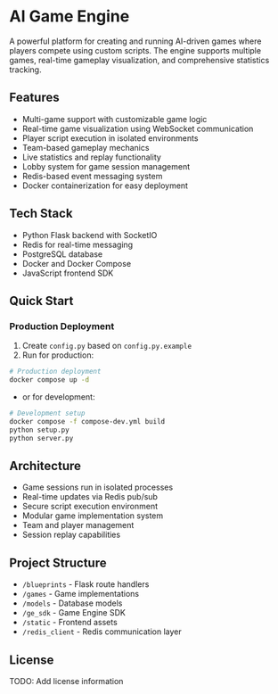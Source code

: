 # AI Game Engine

A powerful platform for creating and running AI-driven games where players compete using custom scripts. The engine
supports multiple games, real-time gameplay visualization, and comprehensive statistics tracking.

## Features

- Multi-game support with customizable game logic
- Real-time game visualization using WebSocket communication
- Player script execution in isolated environments
- Team-based gameplay mechanics
- Live statistics and replay functionality
- Lobby system for game session management
- Redis-based event messaging system
- Docker containerization for easy deployment

## Tech Stack

- Python Flask backend with SocketIO
- Redis for real-time messaging
- PostgreSQL database
- Docker and Docker Compose
- JavaScript frontend SDK

## Quick Start

### Production Deployment

1. Create `config.py` based on `config.py.example`
2. Run for production:

```bash
# Production deployment
docker compose up -d
```

- or for development:

```bash
# Development setup
docker compose -f compose-dev.yml build
python setup.py 
python server.py
```

## Architecture

- Game sessions run in isolated processes
- Real-time updates via Redis pub/sub
- Secure script execution environment
- Modular game implementation system
- Team and player management
- Session replay capabilities

## Project Structure

- `/blueprints` - Flask route handlers
- `/games` - Game implementations
- `/models` - Database models
- `/ge_sdk` - Game Engine SDK
- `/static` - Frontend assets
- `/redis_client` - Redis communication layer

## License

TODO: Add license information